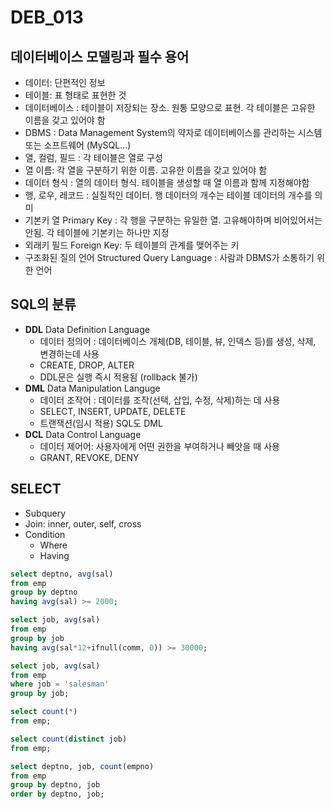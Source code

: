 # DEB_013

## 데이터베이스 모델링과 필수 용어

* 데이터: 단편적인 정보
* 테이블: 표 형태로 표현한 것
* 데이터베이스
  : 테이블이 저장되는 장소. 원통 모양으로 표현. 각 테이블은 고유한 이름을 갖고 있어야 함
* DBMS
  : Data Management System의 약자로 데이터베이스를 관리하는 시스템 또는 소프트웨어 (MySQL...)
* 열, 컬럼, 필드
  : 각 테이블은 열로 구성
* 열 이름: 각 열을 구분하기 위한 이름. 고유한 이름을 갖고 있어야 함
* 데이터 형식
  : 열의 데이터 형식. 테이블을 생성할 때 열 이름과 함께 지정해야함
* 행, 로우, 레코드
  : 실질적인 데이터. 행 데이터의 개수는 테이블 데이터의 개수를 의미
* 기본키 열 Primary Key
  : 각 행을 구분하는 유일한 열. 고유해야하며 비어있어서는 안됨. 각 테이블에 기본키는 하나만 지정
* 외래키 필드 Foreign Key: 두 테이블의 관계를 맺어주는 키
* 구조화된 질의 언어 Structured Query Language
  : 사람과 DBMS가 소통하기 위한 언어



## SQL의 분류

* **DDL** Data Definition Language
  * 데이터 정의어
    : 데이터베이스 개체(DB, 테이블, 뷰, 인덱스 등)를 생성, 삭제, 변경하는데 사용
  * CREATE, DROP, ALTER
  * DDL문은 실행 즉시 적용됨 (rollback 불가)
* **DML** Data Manipulation Languge
  * 데이터 조작어
    : 데이터를 조작(선택, 삽입, 수정, 삭제)하는 데 사용
  * SELECT, INSERT, UPDATE, DELETE
  * 트랜잭션(임시 적용) SQL도 DML
* **DCL** Data Control Language
  * 데이터 제어어: 사용자에게 어떤 권한을 부여하거나 빼앗을 때 사용
  * GRANT, REVOKE, DENY



## SELECT

* Subquery
* Join: inner, outer, self, cross
* Condition
  * Where
  * Having



```sql
select deptno, avg(sal)
from emp
group by deptno
having avg(sal) >= 2000;

select job, avg(sal)
from emp
group by job
having avg(sal*12+ifnull(comm, 0)) >= 30000;

select job, avg(sal)
from emp
where job = 'salesman'
group by job;

select count(*)
from emp;

select count(distinct job)
from emp;

select deptno, job, count(empno)
from emp
group by deptno, job
order by deptno, job;
```

